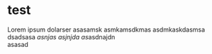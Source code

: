 # test

Lorem ipsum dolarser
asasamsk
asmkamsdkmas
asdmkaskdasmsa
dsadsasa
*asnjas
asjnjda
as*asdnajdn
</br>asasad
